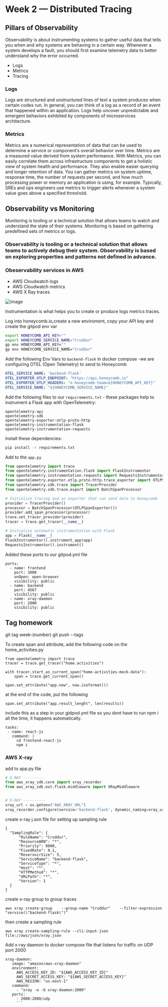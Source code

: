 # Week 2 — Distributed Tracing

## Pillars of Observability
Observability is about instrumenting systems to gather useful data that tells you when and why systems are behaving in a certain way. Whenever a system develops a fault, you should first examine telemetry data to better understand why the error occurred.

- Logs
- Metrics
- Tracing

### Logs
Logs are structured and unstructured lines of text a system produces when certain codes run. In general, you can think of a log as a record of an event that happened within an application. Logs help uncover unpredictable and emergent behaviors exhibited by components of microservices architecture.

### Metrics
Metrics are a numerical representation of data that can be used to determine a service or component’s overall behavior over time. Metrics are a measured value derived from system performance. With Metrics, you can easily correlate them across infrastructure components to get a holistic view of system health and performance. They also enable easier querying and longer retention of data. You can gather metrics on system uptime, response time, the number of requests per second, and how much processing power or memory an application is using, for example. Typically, SREs and ops engineers use metrics to trigger alerts whenever a system value goes above a specified threshold. 

## Observability vs Monitoring
Monitoring is tooling or a technical solution that allows teams to watch and understand the state of their systems. Monitoring is based on gathering predefined sets of metrics or logs.

### Observability is tooling or a technical solution that allows teams to actively debug their system. Observability is based on exploring properties and patterns not defined in advance.

### Obeservability services in AWS

- AWS Cloudwatch logs
- AWS Cloudwatch metrics
- AWS X Ray traces

![image](https://user-images.githubusercontent.com/70094537/224244991-26ce039c-c668-4946-af56-b368a600874a.png)


Instrumentation is what helps you to create or produce logs metrics traces.



Log into honeycomb.io,create a new enviroment, copy your API key and create the gitpod env var
```sh
export HONEYCOMB_API_KEY=""
export HONEYCOMB_SERVICE_NAME="Cruddur"
gp env HONEYCOMB_API_KEY=""
gp env HONEYCOMB_SERVICE_NAME="Cruddur"
```

Add the following Env Vars to `backend-flask` in docker compose -we are configuring OTEL (Open Telemetry) to send to Honeycomb

```yml
OTEL_SERVICE_NAME: 'backend-flask'
OTEL_EXPORTER_OTLP_ENDPOINT: "https://api.honeycomb.io"
OTEL_EXPORTER_OTLP_HEADERS: "x-honeycomb-team=${HONEYCOMB_API_KEY}"
OTEL_SERVICE_NAME: "${HONEYCOMB_SERVICE_NAME}"
```

Add the following files to our `requirements.txt` - these packages help to instrument a Flask app with OpenTelemetry:
```
opentelemetry-api 
opentelemetry-sdk 
opentelemetry-exporter-otlp-proto-http 
opentelemetry-instrumentation-flask 
opentelemetry-instrumentation-requests
```

Install these dependencies:

```sh
pip install -r requirements.txt
```

Add to the `app.py`

```py
from opentelemetry import trace
from opentelemetry.instrumentation.flask import FlaskInstrumentor
from opentelemetry.instrumentation.requests import RequestsInstrumentor
from opentelemetry.exporter.otlp.proto.http.trace_exporter import OTLPSpanExporter
from opentelemetry.sdk.trace import TracerProvider
from opentelemetry.sdk.trace.export import BatchSpanProcessor
```


```py
# Initialize tracing and an exporter that can send data to Honeycomb
provider = TracerProvider()
processor = BatchSpanProcessor(OTLPSpanExporter())
provider.add_span_processor(processor)
trace.set_tracer_provider(provider)
tracer = trace.get_tracer(__name__)
```

```py
# Initialize automatic instrumentation with Flask
app = Flask(__name__)
FlaskInstrumentor().instrument_app(app)
RequestsInstrumentor().instrument()
```

Added these ports to our gitpod.yml file
```
ports:
  - name: frontend
    port: 3000
    onOpen: open-browser
    visibility: public
  - name: backend
    port: 4567
    visibility: public
  - name: xray-daemon
    port: 2000
    visibility: public
```

## Tag homework

git tag week-(number)
git push --tags


To create span and attribute, add the following code on the home_activities.py
```
from opentelemetry import trace
tracer = trace.get_tracer("home.activities")
```

```
with tracer.start_as_current_span("home-activities-mock-data"):
    span = trace.get_current_span()
```
```
span.set_attribute("app.now", now.isoformat())
 ```
 at the end of the code, put the following
 ```
span.set_attribute("app.result_lenght", len(results))

 ```
 
  include this as a step in your gidpod.yml file so you dont have to run npm i all the time, it happens automatically.

 ```
 tasks:
  - name: react-js
    command: |
      cd frontend-react-js
      npm i
 ```


### AWS X-ray
add to app.py file
```py
# X-RAY ----------
from aws_xray_sdk.core import xray_recorder
from aws_xray_sdk.ext.flask.middleware import XRayMiddleware


# X-RAY ----------
xray_url = os.getenv("AWS_XRAY_URL")
xray_recorder.configure(service='backend-flask', dynamic_naming=xray_url)

```

create x-ray j.son file for setting up sampling rule
```
{
  "SamplingRule": {
      "RuleName": "Cruddur",
      "ResourceARN": "*",
      "Priority": 9000,
      "FixedRate": 0.1,
      "ReservoirSize": 5,
      "ServiceName": "backend-flask",
      "ServiceType": "*",
      "Host": "*",
      "HTTPMethod": "*",
      "URLPath": "*",
      "Version": 1
  }
}
```

create x-ray group to group traces

```aws xray create-group    --group-name "Cruddur"    --filter-expression "service(\"backend-flask\")" ```

then create a sampling rule

```aws xray create-sampling-rule --cli-input-json file://aws/json/xray.json``` 

Add x-ray daemon to docker compose file that listens for traffic on UDP port 2000

 ```
 xray-daemon:
    image: "amazon/aws-xray-daemon"
    environment:
      AWS_ACCESS_KEY_ID: "${AWS_ACCESS_KEY_ID}"
      AWS_SECRET_ACCESS_KEY: "${AWS_SECRET_ACCESS_KEY}"
      AWS_REGION: "us-east-1"
    command:
      - "xray -o -b xray-daemon:2000"
    ports:
      - 2000:2000/udp 
      ``` 
